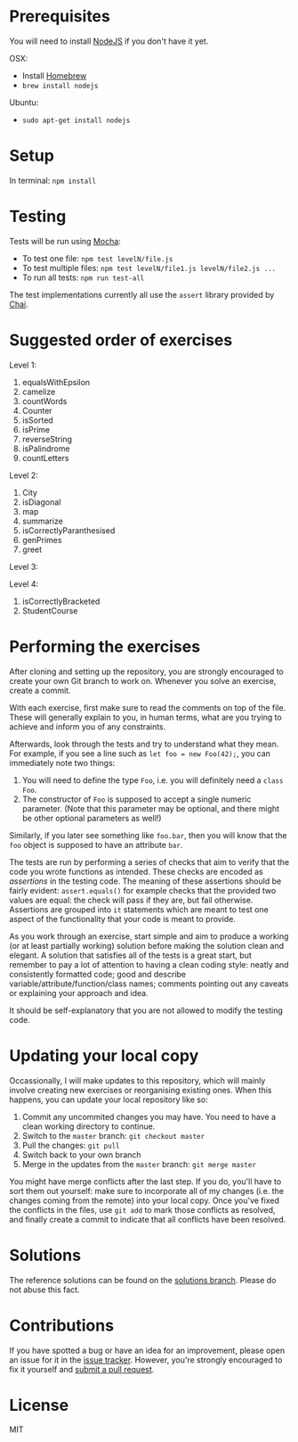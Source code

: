 Prerequisites
=======================

You will need to install [NodeJS](https://nodejs.org) if you don't have it yet.

OSX:
 - Install [Homebrew](https://brew.sh)
 - `brew install nodejs`

Ubuntu:
 - `sudo apt-get install nodejs`

Setup
========================

In terminal: `npm install`

Testing
======================

Tests will be run using [Mocha](https://mochajs.org/):
 - To test one file: `npm test levelN/file.js`
 - To test multiple files: `npm test levelN/file1.js levelN/file2.js ...`
 - To run all tests: `npm run test-all`

The test implementations currently all use the `assert` library provided by [Chai](http://chaijs.com/).

Suggested order of exercises
=====================================

Level 1:
1. equalsWithEpsilon
2. camelize
3. countWords
4. Counter
5. isSorted
6. isPrime
7. reverseString
8. isPalindrome
9. countLetters

Level 2:
1. City
2. isDiagonal
3. map
4. summarize
5. isCorrectlyParanthesised
6. genPrimes
7. greet

Level 3:

Level 4:
1. isCorrectlyBracketed
2. StudentCourse

Performing the exercises
=============================

After cloning and setting up the repository, you are strongly encouraged to create your own Git branch to work on. Whenever you solve an exercise, create a commit.

With each exercise, first make sure to read the comments on top of the file. These will generally explain to you, in human terms, what are you trying to achieve and inform you of any constraints.

Afterwards, look through the tests and try to understand what they mean. For example, if you see a line such as `let foo = new Foo(42);`, you can immediately note two things:
1. You will need to define the type `Foo`, i.e. you will definitely need a `class Foo`.
2. The constructor of `Foo` is supposed to accept a single numeric parameter. (Note that this parameter may be optional, and there might be other optional parameters as well!)

Similarly, if you later see something like `foo.bar`, then you will know that the `foo` object is supposed to have an attribute `bar`.

The tests are run by performing a series of checks that aim to verify that the code you wrote functions as intended. These checks are encoded as *assertions* in the testing code. The meaning of these assertions should be fairly evident: `assert.equals()` for example checks that the provided two values are equal: the check will pass if they are, but fail otherwise.
Assertions are grouped into `it` statements which are meant to test one aspect of the functionality that your code is meant to provide.

As you work through an exercise, start simple and aim to produce a working (or at least partially working) solution before making the solution clean and elegant. A solution that satisfies all of the tests is a great start, but remember to pay a lot of attention to having a clean coding style: neatly and consistently formatted code; good and describe variable/attribute/function/class names; comments pointing out any caveats or explaining your approach and idea.

It should be self-explanatory that you are not allowed to modify the testing code.

Updating your local copy
============================

Occassionally, I will make updates to this repository, which will mainly involve creating new exercises or reorganising existing ones. When this happens, you can update your local repository like so:

1. Commit any uncommited changes you may have. You need to have a clean working directory to continue.
2. Switch to the `master` branch: `git checkout master`
3. Pull the changes: `git pull`
4. Switch back to your own branch
5. Merge in the updates from the `master` branch: `git merge master`

You might have merge conflicts after the last step. If you do, you'll have to sort them out yourself: make sure to incorporate all of my changes (i.e. the changes coming from the remote) into your local copy.
Once you've fixed the conflicts in the files, use `git add` to mark those conflicts as resolved, and finally create a commit to indicate that all conflicts have been resolved.

Solutions
================

The reference solutions can be found on the [solutions branch](https://github.com/shdnx/nycda-js-algorithm-exercises/tree/solutions). Please do not abuse this fact.

Contributions
=================

If you have spotted a bug or have an idea for an improvement, please open an issue for it in the [issue tracker](https://github.com/shdnx/nycda-js-algorithm-exercises/issues). However, you're strongly encouraged to fix it yourself and [submit a pull request](https://github.com/shdnx/nycda-js-algorithm-exercises/pulls).

License
===========

MIT